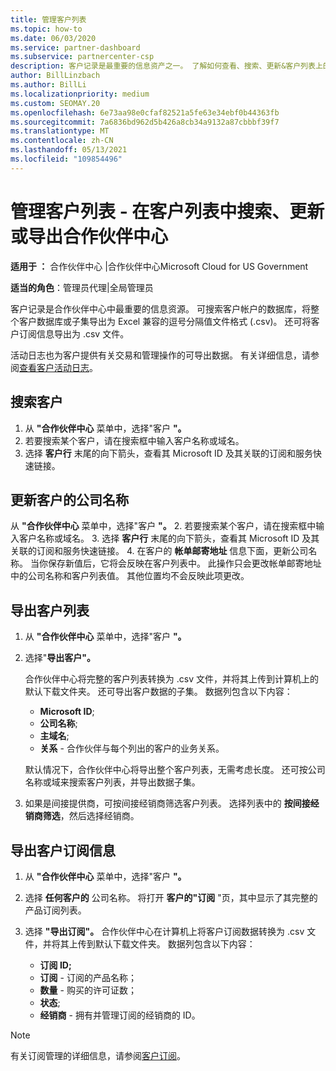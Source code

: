 ```yaml
---
title: 管理客户列表
ms.topic: how-to
ms.date: 06/03/2020
ms.service: partner-dashboard
ms.subservice: partnercenter-csp
description: 客户记录是最重要的信息资产之一。 了解如何查看、搜索、更新&客户列表上的合作伙伴中心信息。
author: BillLinzbach
ms.author: BillLi
ms.localizationpriority: medium
ms.custom: SEOMAY.20
ms.openlocfilehash: 6e73aa98e0cfaf82521a5fe63e34ebf0b44363fb
ms.sourcegitcommit: 7a6836bd962d5b426a8cb34a9132a87cbbbf39f7
ms.translationtype: MT
ms.contentlocale: zh-CN
ms.lasthandoff: 05/13/2021
ms.locfileid: "109854496"
---
```

# <a name="manage-your-customer-list---search-update-or-export-customers-in-partner-center"></a>管理客户列表 - 在客户列表中搜索、更新或导出合作伙伴中心

**适用于 ：** 合作伙伴中心 |合作伙伴中心Microsoft Cloud for US Government

**适当的角色**：管理员代理|全局管理员

客户记录是合作伙伴中心中最重要的信息资源。 可搜索客户帐户的数据库，将整个客户数据库或子集导出为 Excel 兼容的逗号分隔值文件格式 (.csv)。 还可将客户订阅信息导出为 .csv 文件。

活动日志也为客户提供有关交易和管理操作的可导出数据。 有关详细信息，请参阅[查看客户活动日志](activity-logs.md)。

## <a name="search-for-a-customer"></a>搜索客户

1. 从 **"合作伙伴中心** 菜单中，选择"客户 **"。**
2. 若要搜索某个客户，请在搜索框中输入客户名称或域名。
3. 选择 **客户行** 末尾的向下箭头，查看其 Microsoft ID 及其关联的订阅和服务快速链接。

## <a name="update-a-customers-company-name"></a>更新客户的公司名称

从 **"合作伙伴中心** 菜单中，选择"客户 **"。**
2. 若要搜索某个客户，请在搜索框中输入客户名称或域名。
3. 选择 **客户行** 末尾的向下箭头，查看其 Microsoft ID 及其关联的订阅和服务快速链接。
4. 在客户的 **帐单邮寄地址** 信息下面，更新公司名称。 当你保存新值后，它将会反映在客户列表中。 此操作只会更改帐单邮寄地址中的公司名称和客户列表值。 其他位置均不会反映此项更改。

## <a name="export-your-customer-list"></a>导出客户列表

1. 从 **"合作伙伴中心** 菜单中，选择"客户 **"。**
2. 选择"**导出客户"。**

   合作伙伴中心将完整的客户列表转换为 .csv 文件，并将其上传到计算机上的默认下载文件夹。 还可导出客户数据的子集。 数据列包含以下内容：

   - **Microsoft ID**;
   - **公司名称**;
   - **主域名**;
   - **关系** - 合作伙伴与每个列出的客户的业务关系。

    默认情况下，合作伙伴中心将导出整个客户列表，无需考虑长度。 还可按公司名称或域来搜索客户列表，并导出数据子集。

3. 如果是间接提供商，可按间接经销商筛选客户列表。 选择列表中的 **按间接经销商筛选**，然后选择经销商。


## <a name="export-customer-subscription-information"></a>导出客户订阅信息

1. 从 **"合作伙伴中心** 菜单中，选择"客户 **"。**

2. 选择 **任何客户的** 公司名称。 将打开 **客户的"订阅** "页，其中显示了其完整的产品订阅列表。

3. 选择 **"导出订阅"。** 合作伙伴中心在计算机上将客户订阅数据转换为 .csv 文件，并将其上传到默认下载文件夹。 数据列包含以下内容：
   - **订阅 ID;**
   - **订阅** - 订阅的产品名称；
   - **数量** - 购买的许可证数；
   - **状态**;
   - **经销商** - 拥有并管理订阅的经销商的 ID。

> [!NOTE]  
> 有关订阅管理的详细信息，请参阅[客户订阅](customer-subscriptions.md)。
